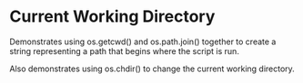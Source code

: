 # Current Working Directory

Demonstrates using os.getcwd() and os.path.join() together to
create a string representing a path that begins where the script
is run.

Also demonstrates using os.chdir() to change the current working
directory.